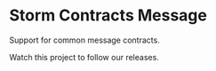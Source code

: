 # Storm Contracts Message
Support for common message contracts.

Watch this project to follow our releases.

